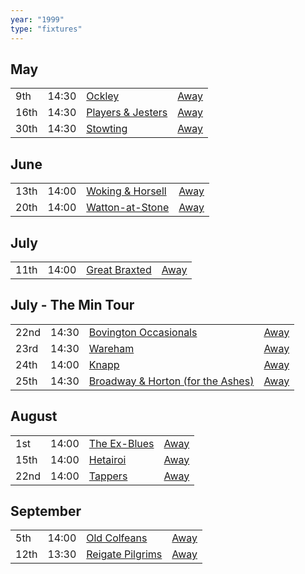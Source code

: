 ```yaml
---
year: "1999"
type: "fixtures"
---
```


## May

|  |  |  |  |
|:---|:---|:---|:---|
| 9th | 14:30 | [Ockley](/1999/ockley) | [Away]() |
| 16th | 14:30 | [Players & Jesters](/1999/players-and-jesters) | [Away]() |
| 30th | 14:30 | [Stowting](/1999/stowting) | [Away]() |

## June

|  |  |  |  |
|:---|:---|:---|:---|
| 13th | 14:00 | [Woking & Horsell](/1999/woking-and-horsell) | [Away]() |
| 20th | 14:00 | [Watton-at-Stone](/1999/watton-at-stone) | [Away]() |

## July

|  |  |  |  |
|:---|:---|:---|:---|
| 11th | 14:00 | [Great Braxted](/1999/great-braxted) | [Away]() |

## July - The Min Tour

|  |  |  |  |
|:---|:---|:---|:---|
| 22nd | 14:30 | [Bovington Occasionals](/1999/bovington-occasionals) | [Away]() |
| 23rd | 14:30 | [Wareham](/1999/wareham) | [Away]() |
| 24th | 14:00 | [Knapp](/1999/knapp) | [Away]() |
| 25th | 14:30 | [Broadway & Horton (for the Ashes)](/1999/broadway-and-horton) | [Away]() |

## August

|  |  |  |  |
|:---|:---|:---|:---|
| 1st | 14:00 | [The Ex-Blues](/1999/the-ex-blues) | [Away]() |
| 15th | 14:00 | [Hetairoi](/1999/hetairoi) | [Away]() |
| 22nd | 14:00 | [Tappers](/1999/tappers) | [Away]() |

## September

|  |  |  |  |
|:---|:---|:---|:---|
| 5th | 14:00 | [Old Colfeans](/1999/old-colfeans) | [Away]() |
| 12th | 13:30 | [Reigate Pilgrims](/1999/reigate-pilgrims) | [Away]() |
